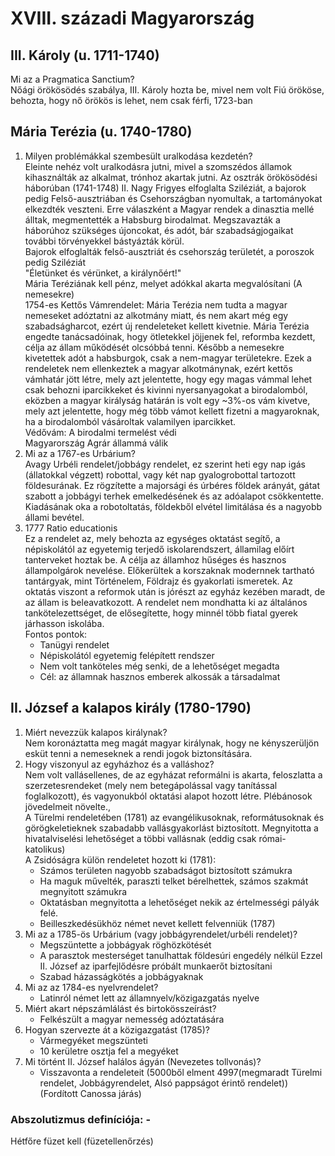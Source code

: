 # XVIII. századi Magyarország    
## III. Károly (u. 1711-1740)    
Mi az a Pragmatica Sanctium?    
	Nőági örökösödés szabálya, III. Károly hozta be, mivel nem volt Fiú örököse, behozta, hogy nő örökös is lehet, nem csak férfi, 1723-ban    
## Mária Terézia (u. 1740-1780)    
1. Milyen problémákkal szembesült uralkodása kezdetén?  
	Eleinte nehéz volt uralkodásra jutni, mivel a szomszédos államok kihasználták az alkalmat, trónhoz akartak jutni. Az osztrák örökösödési háborúban (1741-1748) II. Nagy Frigyes elfoglalta Sziléziát, a bajorok pedig Felső-ausztriában és Csehországban nyomultak, a tartományokat elkezdték veszteni. Erre válaszként a Magyar rendek a dinasztia mellé álltak, megmentették a Habsburg birodalmat. Megszavazták a háborúhoz szükséges újoncokat, és adót, bár szabadságjogaikat további törvényekkel bástyázták körül.  
	Bajorok elfoglalták felső-ausztriát és csehország területét, a poroszok pedig Sziléziát  
	"Életünket és vérünket, a királynőért!"  
	Mária Teréziának kell pénz, melyet adókkal akarta megvalósítani (A nemesekre)  
	1754-es Kettős Vámrendelet: Mária Terézia nem tudta a magyar nemeseket adóztatni az alkotmány miatt, és nem akart még egy szabadságharcot, ezért új rendeleteket kellett kivetnie. Mária Terézia engedte tanácsadóinak, hogy ötletekkel jöjjenek fel, reformba kezdett, célja az állam működését olcsóbbá tenni. Később a nemesekre kivetettek adót a habsburgok, csak a nem-magyar területekre. Ezek a rendeletek nem ellenkeztek a magyar alkotmánynak, ezért kettős vámhatár jött létre, mely azt jelentette, hogy egy magas vámmal lehet csak behozni iparcikkeket és kivinni nyersanyagokat a birodalomból, eközben a magyar királyság határán is volt egy ~3%-os vám kivetve, mely azt jelentette, hogy még több vámot kellett fizetni a magyaroknak, ha a birodalomból vásároltak valamilyen iparcikket.  
	Védővám: A birodalmi termelést védi  
	Magyarország Agrár állammá válik    
2. Mi az a 1767-es Urbárium?  
	Avagy Urbéli rendelet/jobbágy rendelet, ez szerint heti egy nap igás (állatokkal végzett) robottal, vagy két nap gyalogrobottal tartozott földesurának. Ez rögzítette a majorsági és úrbéres földek arányát, gátat szabott a jobbágyi terhek emelkedésének és az adóalapot csökkentette. Kiadásának oka a robotoltatás, földekből elvétel limitálása és a nagyobb állami bevétel.  
3. 1777 Ratio educationis  
	Ez a rendelet az, mely behozta az egységes oktatást segítő, a népiskolától az egyetemig terjedő iskolarendszert, államilag előírt tanterveket hoztak be. A célja az államhoz hűséges és hasznos állampolgárok nevelése. Előkerültek a korszaknak modernnek tartható tantárgyak, mint Történelem, Földrajz és gyakorlati ismeretek. Az oktatás viszont a reformok után is jórészt az egyház kezében maradt, de az állam is beleavatkozott. A rendelet nem mondhatta ki az általános tankötelezettséget, de elősegítette, hogy minnél több fiatal gyerek járhasson iskolába.  
	Fontos pontok:  
      - Tanügyi rendelet  
	  - Népiskolától egyetemig felépített rendszer  
      - Nem volt tanköteles még senki, de a lehetőséget megadta  
      - Cél: az államnak hasznos emberek alkossák a társadalmat  
## II. József a kalapos király (1780-1790)  
1. Miért nevezzük kalapos királynak?  
	Nem koronáztatta meg magát magyar királynak, hogy ne kényszerüljön esküt tenni a nemeseknek a rendi jogok biztonsítására.  
2. Hogy viszonyul az egyházhoz és a valláshoz?  
	Nem volt vallásellenes, de az egyházat reformálni is akarta, feloszlatta a szerzetesrendeket (mely nem betegápolással vagy tanítással foglalkozott), és vagyonukból oktatási alapot hozott létre. Plébánosok jövedelmeit növelte.,  
	A Türelmi rendeletében (1781) az evangélikusoknak, reformátusoknak és görögkeletieknek szabadabb vallásgyakorlást biztosított. Megnyitotta a hivatalviselési lehetőséget a többi vallásnak (eddig csak római-katolikus)  
	A Zsidóságra külön rendeletet hozott ki (1781):  
	- Számos területen nagyobb szabadságot biztosított számukra  
    - Ha maguk művelték, paraszti telket bérelhettek, számos szakmát megnyitott számukra  
    - Oktatásban megnyitotta a lehetőséget nekik az értelmességi pályák felé.  
    - Beilleszkedésükhöz német nevet kellett felvenniük (1787)  
3. Mi az a 1785-ös Urbárium (vagy jobbágyrendelet/urbéli rendelet)?  
   - Megszüntette a jobbágyak röghözkötését
   - A parasztok mesterséget tanulhattak földesúri engedély nélkül
		Ezzel II. József az iparfejlődésre próbált munkaerőt biztosítani
   - Szabad házasságkötés a jobbágyaknak
4. Mi az az 1784-es nyelvrendelet?
   - Latinról német lett az államnyelv/közigazgatás nyelve
5. Miért akart népszámlálást és birtokösszeírást?
   - Felkészült a magyar nemesség adóztatására
6. Hogyan szervezte át a közigazgatást (1785)?
   - Vármegyéket megszünteti
   - 10 kerületre osztja fel a megyéket
7. Mi történt II. József halálos ágyán (Nevezetes tollvonás)?
   - Visszavonta a rendeleteit (5000ből elment 4997(megmaradt Türelmi rendelet, Jobbágyrendelet, Alsó pappságot érintő rendelet))
(Fordított Canossa járás)
### Abszolutizmus definíciója: -  
Hétfőre füzet kell (füzetellenőrzés)  
## 